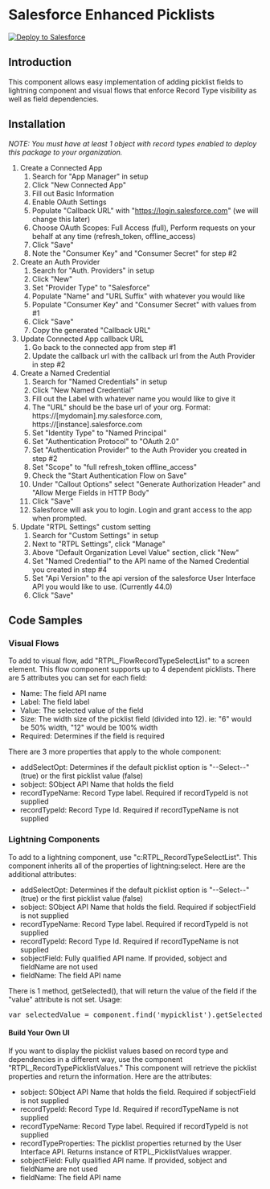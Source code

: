 # Salesforce Enhanced Picklists

<a href="https://githubsfdeploy.herokuapp.com?owner=Garywoo&repo=SFDC-Record-Type-Picklist">
  <img alt="Deploy to Salesforce"
       src="https://raw.githubusercontent.com/afawcett/githubsfdeploy/master/src/main/webapp/resources/img/deploy.png">
</a>

## Introduction

This component allows easy implementation of adding picklist fields to lightning component and visual flows that enforce Record Type visibility as well as field dependencies.

## Installation

*NOTE: You must have at least 1 object with record types enabled to deploy this package to your organization.*

1. Create a Connected App
	1. Search for "App Manager" in setup
	2. Click "New Connected App"
	3. Fill out Basic Information
	4. Enable OAuth Settings
	5. Populate "Callback URL" with "https://login.salesforce.com" (we will change this later)
	6. Choose OAuth Scopes: Full Access (full), Perform requests on your behalf at any time (refresh_token, offline_access)
	7. Click "Save"
	8. Note the "Consumer Key" and "Consumer Secret" for step #2
2. Create an Auth Provider
	1. Search for "Auth. Providers" in setup
	2. Click "New"
	3. Set "Provider Type" to "Salesforce"
	4. Populate "Name" and "URL Suffix" with whatever you would like
	5. Populate "Consumer Key" and "Consumer Secret" with values from #1
	6. Click "Save"
	7. Copy the generated "Callback URL"
3. Update Connected App callback URL
	1. Go back to the connected app from step #1
	2. Update the callback url with the callback url from the Auth Provider in step #2
4. Create a Named Credential
	1. Search for "Named Credentials" in setup
	2. Click "New Named Credential"
	3. Fill out the Label with whatever name you would like to give it
	4. The "URL" should be the base url of your org. Format: https://[mydomain].my.salesforce.com, https://[instance].salesforce.com
	5. Set "Identity Type" to "Named Principal"
	6. Set "Authentication Protocol" to "OAuth 2.0"
	7. Set "Authentication Provider" to the Auth Provider you created in step #2
	8. Set "Scope" to "full refresh_token offline_access"
	9. Check the "Start Authentication Flow on Save"
	10. Under "Callout Options" select "Generate Authorization Header" and "Allow Merge Fields in HTTP Body"
	11. Click "Save"
	12. Salesforce will ask you to login. Login and grant access to the app when prompted.
5. Update "RTPL Settings" custom setting
	1. Search for "Custom Settings" in setup
	2. Next to "RTPL Settings", click "Manage"
	3. Above "Default Organization Level Value" section, click "New"
	4. Set "Named Credential" to the API name of the Named Credential you created in step #4
	5. Set "Api Version" to the api version of the salesforce User Interface API you would like to use. (Currently 44.0)
	6. Click "Save"

## Code Samples

### Visual Flows

To add to visual flow, add "RTPL_FlowRecordTypeSelectList" to a screen element. This flow component supports up to 4 dependent picklists. There are 5 attributes you can set for each field:
- Name: The field API name
- Label: The field label
- Value: The selected value of the field
- Size: The width size of the picklist field (divided into 12). ie: "6" would be 50% width, "12" would be 100% width
- Required: Determines if the field is required

There are 3 more properties that apply to the whole component:
- addSelectOpt: Determines if the default picklist option is "--Select--" (true) or the first picklist value (false)
- sobject: SObject API Name that holds the field
- recordTypeName: Record Type label. Required if recordTypeId is not supplied
- recordTypeId: Record Type Id. Required if recordTypeName is not supplied

### Lightning Components

To add to a lightning component, use "c:RTPL_RecordTypeSelectList". This component inherits all of the properties of lightning:select. Here are the additional attributes:
- addSelectOpt: Determines if the default picklist option is "--Select--" (true) or the first picklist value (false)
- sobject: SObject API Name that holds the field. Required if sobjectField is not supplied
- recordTypeName: Record Type label. Required if recordTypeId is not supplied
- recordTypeId: Record Type Id. Required if recordTypeName is not supplied
- sobjectField: Fully qualified API name. If provided, sobject and fieldName are not used
- fieldName: The field API name

There is 1 method, getSelected(), that will return the value of the field if the "value" attribute is not set. Usage:
<pre>var selectedValue = component.find('mypicklist').getSelected();</pre>

#### Build Your Own UI

If you want to display the picklist values based on record type and dependencies in a different way, use the component "RTPL_RecordTypePicklistValues." This component will retrieve the 
picklist properties and return the information. Here are the attributes:
- sobject: SObject API Name that holds the field. Required if sobjectField is not supplied
- recordTypeId: Record Type Id. Required if recordTypeName is not supplied
- recordTypeName: Record Type label. Required if recordTypeId is not supplied
- recordTypeProperties: The picklist properties returned by the User Interface API. Returns instance of RTPL_PicklistValues wrapper.
- sobjectField: Fully qualified API name. If provided, sobject and fieldName are not used
- fieldName: The field API name





